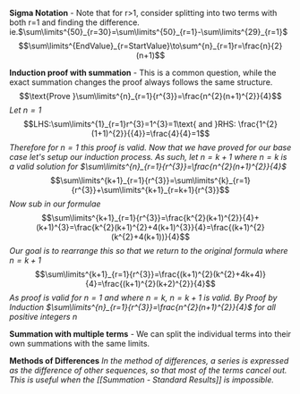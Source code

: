 **Sigma Notation** - Note that for r>1, consider splitting into two terms with both r=1 and finding the difference. ie.$\sum\limits^{50}_{r=30}=\sum\limits^{50}_{r=1}-\sum\limits^{29}_{r=1}$
$$\sum\limits^{EndValue}_{r=StartValue}\to\sum^{n}_{r=1}r=\frac{n}{2}(n+1)$$

**Induction proof with summation** - This is a common question, while the exact summation changes the proof always follows the same structure.
$$\text{Prove }\sum\limits^{n}_{r=1}{r^{3}}=\frac{n^{2}(n+1)^{2}}{4}$$
*Let $n=1$*
$$LHS:\sum\limits^{1}_{r=1}r^{3}=1^{3}=1\text{ and }RHS: \frac{1^{2}(1+1)^{2}}{{4}}=\frac{4}{4}=1$$
*Therefore for $n=1$ this proof is valid. Now that we have proved for our base case let's setup our induction process. As such, let $n=k+1$ where $n=k$ is a valid solution for $\sum\limits^{n}_{r=1}{r^{3}}=\frac{n^{2}(n+1)^{2}}{4}$*
$$\sum\limits^{k+1}_{r=1}{r^{3}}=\sum\limits^{k}_{r=1}{r^{3}}+\sum\limits^{k+1}_{r=k+1}{r^{3}}$$
*Now sub in our formulae*
$$\sum\limits^{k+1}_{r=1}{r^{3}}=\frac{k^{2}(k+1)^{2}}{4}+(k+1)^{3}=\frac{k^{2}(k+1)^{2}+4(k+1)^{3}}{4}=\frac{(k+1)^{2}(k^{2}+4(k+1))}{4}$$
*Our goal is to rearrange this so that we return to the original formula where $n= k+1$*
$$\sum\limits^{k+1}_{r=1}{r^{3}}=\frac{(k+1)^{2}(k^{2}+4k+4)}{4}=\frac{(k+1)^{2}(k+2)^{2}}{4}$$
*As proof is valid for $n=1$ and where $n=k$, $n=k+1$ is valid. By Proof by Induction $\sum\limits^{n}_{r=1}{r^{3}}=\frac{n^{2}(n+1)^{2}}{4}$ for all positive integers $n$*


**Summation with multiple terms** - We can split the individual terms into their own summations with the same limits.

**Methods of Differences**
*In the method of differences, a series is expressed as the difference of other sequences, so that most of the terms cancel out. This is useful when the [[Summation - Standard Results]] is impossible.*

